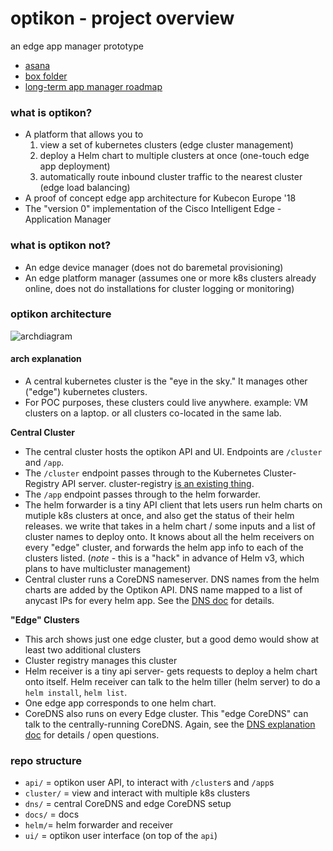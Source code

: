 # optikon - project overview 

an edge app manager prototype

- [asana](https://app.asana.com/0/605226027291146/board)
- [box folder](https://cisco.app.box.com/folder/48111186509)
- [long-term app manager roadmap](https://cisco.box.com/v/cie-am-roadmap)


### what is optikon?

- A platform that allows you to
    1. view a set of kubernetes clusters (edge cluster management)
    2. deploy a Helm chart to multiple clusters at once (one-touch edge app deployment)
    3. automatically route inbound cluster traffic to the nearest cluster (edge load balancing)
- A proof of concept edge app architecture for Kubecon Europe '18
- The "version 0" implementation of the Cisco Intelligent Edge - Application Manager


### what is optikon not?

- An edge device manager (does not do baremetal provisioning)
- An edge platform manager (assumes one or more k8s clusters already online, does not do installations for cluster logging or monitoring)


### optikon architecture

![archdiagram](https://wwwin-github.cisco.com/edge/optikon-api/blob/master/docs/arch.png)


#### arch explanation
- A central kubernetes cluster is the "eye in the sky." It manages other ("edge") kubernetes clusters.
- For POC purposes, these clusters could live anywhere. example: VM clusters on a laptop. or all clusters co-located in the same lab.

**Central Cluster**
- The central cluster hosts the optikon API and UI. Endpoints are `/cluster` and `/app`.
- The `/cluster` endpoint passes through to the Kubernetes Cluster-Registry API server. cluster-registry [is an existing thing](https://github.com/kubernetes/cluster-registry).
- The `/app` endpoint passes through to the helm forwarder.
- The helm forwarder is a tiny API client that lets users run helm charts on mutiple k8s clusters at once, and also get the status of their helm releases. we write that takes in a helm chart / some inputs and a list of cluster names to deploy onto. It knows about all the helm receivers on every "edge" cluster, and forwards the helm app info to each of the clusters listed. (*note* - this is a "hack" in advance of Helm v3, which plans to have multicluster management)
- Central cluster runs a CoreDNS nameserver. DNS names from the helm charts are added by the Optikon API. DNS name mapped to a list of anycast IPs for every helm app. See the [DNS doc](https://wwwin-github.cisco.com/edge/optikon-api/blob/master/coredns/dns.md) for details.

**"Edge" Clusters**
- This arch shows just one edge cluster, but a good demo would show at least two additional clusters
- Cluster registry manages this cluster
- Helm receiver is a tiny api server- gets requests to deploy a helm chart onto itself. Helm receiver can talk to the helm tiller (helm server) to do a `helm install`,  `helm list`.
- One edge app corresponds to one helm chart.
- CoreDNS also runs on every Edge cluster. This "edge CoreDNS" can talk to the centrally-running CoreDNS. Again, see the [DNS explanation doc](https://wwwin-github.cisco.com/edge/optikon-api/blob/master/coredns/dns.md) for details / open questions.


### repo structure

- `api/` = optikon user API, to interact with `/cluster`s and `/app`s
- `cluster/` = view and interact with multiple k8s clusters
- `dns/` = central CoreDNS and edge CoreDNS setup
- `docs/` = docs
- `helm/`= helm forwarder and receiver
- `ui/` = optikon user interface (on top of the `api`)
